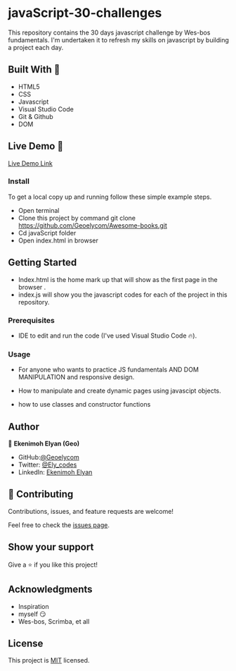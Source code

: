 # javaScript-30-challenges
This repository contains the 30 days javascript challenge by Wes-bos  fundamentals. I'm undertaken it to refresh my skills on javascript by building a project each day.

## Built With 🔨

- HTML5
- CSS
- Javascript
- Visual Studio Code
- Git & Github
- DOM

## Live Demo 👀

[Live Demo Link](https://geoelycom.github.io/jaavscript-30-challenges/)

### Install

To get a local copy up and running follow these simple example steps.
- Open terminal
- Clone this project by command git clone https://github.com/Geoelycom/Awesome-books.git
- Cd javaScript folder
- Open index.html in browser

## Getting Started 
- Index.html is the home mark up that will show as the first page in the browser .
- index.js will show you the javascript codes for each of the project in this repository.

### Prerequisites

- IDE to edit and run the code (I've used Visual Studio Code 🔥).

### Usage

- For anyone who wants to practice JS fundamentals AND DOM MANIPULATION and responsive design.
- How to manipulate and create dynamic pages using javascipt objects.

- how to use classes and constructor functions

## Author

👤 **Ekenimoh Elyan (Geo)**

- GitHub:[@Geoelycom](https://github.com/Geoelycom)
- Twitter: [@Ely_codes](https://twitter.com/Ely_codes)
- LinkedIn: [Ekenimoh Elyan](https://www.linkedin.com/in/Ekenimoh_sumaila-elyan/)


## 🤝 Contributing

Contributions, issues, and feature requests are welcome!

Feel free to check the [issues page]().


## Show your support

Give a ⭐️ if you like this project!


## Acknowledgments


- Inspiration 
- myself 😏
- Wes-bos, Scrimba, et all

## License
This project is [MIT](./mit.md) licensed.
